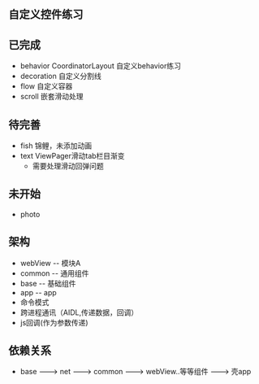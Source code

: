 ## 自定义控件练习

## 已完成
- behavior CoordinatorLayout 自定义behavior练习
- decoration 自定义分割线
- flow 自定义容器
- scroll 嵌套滑动处理

## 待完善
- fish 锦鲤，未添加动画
- text ViewPager滑动tab栏目渐变
    - 需要处理滑动回弹问题

## 未开始
- photo

## 架构
- webView -- 模块A
- common -- 通用组件
- base -- 基础组件
- app -- app
- 命令模式
- 跨进程通讯（AIDL,传递数据，回调）
- js回调(作为参数传递)
 
## 依赖关系
- base ---> net ---> common ---> webView..等等组件 ---> 壳app